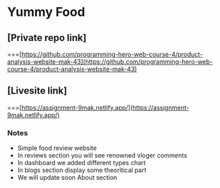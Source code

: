 # Yummy Food 

## [Private repo link]

===[https://github.com/programming-hero-web-course-4/product-analysis-website-mak-43](https://github.com/programming-hero-web-course-4/product-analysis-website-mak-43)
## [Livesite link]
===[https://assignment-9mak.netlify.app/](https://assignment-9mak.netlify.app/)

### Notes

* Simple food review website
* In reviews section you will see renowned vloger comments
* In dashboard we added different types chart 
* In blogs section display some theoritical part
* We will update soon About section